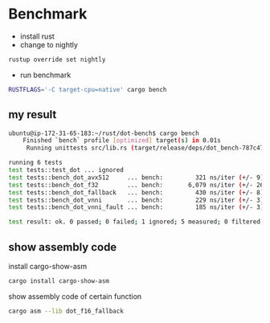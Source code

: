 # Benchmark

- install rust
- change to nightly
```bash
rustup override set nightly
```
- run benchmark
```bash
RUSTFLAGS='-C target-cpu=native' cargo bench
```

## my result

```bash
ubuntu@ip-172-31-65-183:~/rust/dot-bench$ cargo bench
    Finished `bench` profile [optimized] target(s) in 0.01s
     Running unittests src/lib.rs (target/release/deps/dot_bench-787c47d968a41971)

running 6 tests
test tests::test_dot ... ignored
test tests::bench_dot_avx512     ... bench:         321 ns/iter (+/- 9)
test tests::bench_dot_f32        ... bench:       6,079 ns/iter (+/- 26)
test tests::bench_dot_fallback   ... bench:         430 ns/iter (+/- 8)
test tests::bench_dot_vnni       ... bench:         229 ns/iter (+/- 3)
test tests::bench_dot_vnni_fault ... bench:         185 ns/iter (+/- 3)

test result: ok. 0 passed; 0 failed; 1 ignored; 5 measured; 0 filtered out; finished in 4.94s
```

## show assembly code

install cargo-show-asm

```bash
cargo install cargo-show-asm
```

show assembly code of certain function

```bash
cargo asm --lib dot_f16_fallback
```